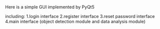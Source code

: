 Here is a simple GUI implemented by PyQt5

including:
  1.login interface
  2.register interface 
  3.reset password interface
  4.main interface (object detection module and data analysis module)
